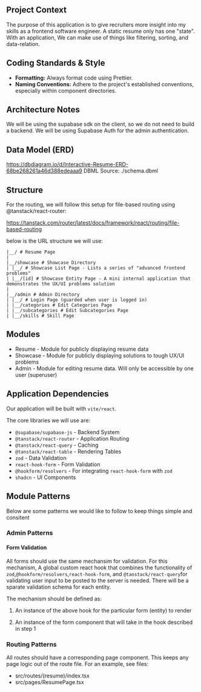 ## Project Context

The purpose of this application is to give recruiters more insight into my skills as a
frontend software engineer. A static resume only has one "state". With an application,
We can make use of things like filtering, sorting, and data-relation.

## Coding Standards & Style

- **Formatting:** Always format code using Prettier.
- **Naming Conventions:** Adhere to the project's established conventions, especially within component directories.

## Architecture Notes

We will be using the supabase sdk on the client, so we do not need to build a backend. We will be using Supabase Auth for the admin authentication.

## Data Model (ERD)

https://dbdiagram.io/d/Interactive-Resume-ERD-68be268261a46d388edeaaa9
DBML Source: ./schema.dbml

## Structure

For the routing, we will follow this setup for file-based routing using @tanstack/react-router:

https://tanstack.com/router/latest/docs/framework/react/routing/file-based-routing

below is the URL structure we will use:

```
|__/ # Resume Page
|
|__/showcase # Showcase Directory
| |__/ # Showcase List Page - Lists a series of "advanced frontend problems"
| |__/[id] # Showcase Entity Page - A mini internal application that demonstrates the UX/UI problems solution
|
|__/admin # Admin Directory
| |__/ # Login Page (guarded when user is logged in)
| |__/categories # Edit Categories Page
| |__/subcategories # Edit Subcategories Page
| |__/skills # Skill Page
```

## Modules

- Resume - Module for publicly displaying resume data
- Showcase - Module for publicly displaying solutions to tough UX/UI problems
- Admin - Module for editing resume data. Will only be accessible by one user (superuser)

## Application Dependencies

Our application will be built with `vite/react`.

The core libraries we will use are:

- `@supabase/supabase-js` - Backend System
- `@tanstack/react-router` - Application Routing
- `@tanstack/react-query` - Caching
- `@tanstack/react-table` - Rendering Tables
- `zod` - Data Validation
- `react-hook-form` - Form Validation
- `@hookform/resolvers` - For integrating `react-hook-form` with `zod`
- `shadcn` - UI Components

## Module Patterns

Below are some patterns we would like to follow to keep things simple and consitent

### Admin Patterns

#### Form Validation

All forms should use the same mechansim for validation. For this mechanism, A global custom react hook that combines the functionality of `zod`,`@hookform/resolvers`,`react-hook-form`, and `@tanstack/react-query`for validating user input to be posted to the server is needed. There will be a sparate validation schema for each entity.

The mechanism should be defined as:

1. An instance of the above hook for the particular form (entity) to render

2. An instance of the form component that will take in the hook described in step 1

### Routing Patterns

All routes should have a corresponding page component. This keeps any page logic out of the route file. For an example, see files:

- src/routes/(resume)/index.tsx
- src/pages/ResumePage.tsx
